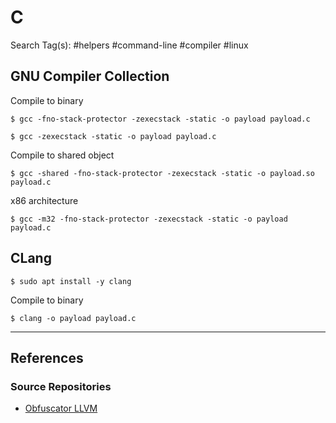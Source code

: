 # C

Search Tag(s): #helpers #command-line #compiler #linux

## GNU Compiler Collection

Compile to binary

```
$ gcc -fno-stack-protector -zexecstack -static -o payload payload.c

$ gcc -zexecstack -static -o payload payload.c
```

Compile to shared object

```
$ gcc -shared -fno-stack-protector -zexecstack -static -o payload.so payload.c
```

x86 architecture

```
$ gcc -m32 -fno-stack-protector -zexecstack -static -o payload payload.c
```

## CLang

```
$ sudo apt install -y clang
```

Compile to binary

```
$ clang -o payload payload.c
```

---
## References

### Source Repositories

- [Obfuscator LLVM](https://github.com/obfuscator-llvm/obfuscator)